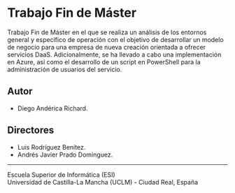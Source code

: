 # Trabajo Fin de Máster
Trabajo Fin de Máster en el que se realiza un análisis de los entornos general y específico de operación con el objetivo de desarrollar un modelo de negocio para una empresa de nueva creación orientada a ofrecer servicios DaaS. Adicionalmente, se ha llevado a cabo una implementación en Azure, así como el desarrollo de un script en PowerShell para la administración de usuarios del servicio.

## Autor
* Diego Andérica Richard.

## Directores
* Luis Rodríguez Benítez.
* Andrés Javier Prado Domínguez.

-----------------------------------------------------------
Escuela Superior de Informática (ESI)<br>
Universidad de Castilla-La Mancha (UCLM) - Ciudad Real, España
